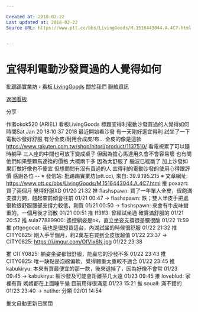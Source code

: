 ```yaml
---

Created at: 2018-02-22
Last updated at: 2018-02-22
Source URL: https://www.ptt.cc/bbs/LivingGoods/M.1516443044.A.4C7.html


---
```


# 宜得利電動沙發買過的人覺得如何


[批踢踢實業坊](https://www.ptt.cc/) › [看板 LivingGoods](https://www.ptt.cc/bbs/LivingGoods/index.html) [關於我們](https://www.ptt.cc/about.html) [聯絡資訊](https://www.ptt.cc/contact.html)

[返回看板](https://www.ptt.cc/bbs/LivingGoods/index.html)

分享

作者okok520 (ARIEL)
看板LivingGoods
標題宜得利電動沙發買過的人覺得如何
時間Sat Jan 20 18:10:37 2018
最近開始看沙發 有一天剛好逛宜得利 試坐了一下電動沙發好舒服 有分全皮/耐用合成皮/布... 全皮的像是這款 <https://www.rakuten.com.tw/shop/nitori/product/1137510/> 看電視累了可以隨時躺平 三人座的中間也可放下變成桌子 但因為擔心馬達用久會不會容易壞 也有問他們如果整顆馬達換的價格 大概兩千多 因為太舒服了 腦波已經斷了 加上沙發如果訂做好像也不便宜 但想問問有沒有買過的人 宜得利的電動沙發的使用心得跟評價 感謝各位 -- ※ 發信站: 批踢踢實業坊(ptt.cc), 來自: 39.9.195.215 ※ 文章網址: <https://www.ptt.cc/bbs/LivingGoods/M.1516443044.A.4C7.html>
推 poxazrt: 買了兩個月 覺得舒服XD 01/20 21:32
推 flashspawn: 買了一年單人全皮，很飽滿支撐力夠，翹起來前傾會往前 01/21 00:47
→ flashspawn: 跌；雙人半皮手把處很軟很舒服腰部支撐力較低，剛買 01/21 00:50
→ flashspawn: 來會有牛皮味蠻重的，一個月後才消散 01/21 00:51
推 ff3ff3: 曾經試坐過 確實滿舒服的 01/21 20:52
推 sula77889900: 遙控躺姿是ok，直立坐姿支撐很差腰很酸 01/22 11:59
推 pttgogocat: 我也是很想買這台，內湖試坐的時候很舒服 01/22 21:32
推 CITY0825: 剛入手半個月，約2萬左右買到全皮很超值 01/22 23:37
→ CITY0825: <https://i.imgur.com/OfVIx6N.jpg> 01/22 23:38

推 CITY0825: 躺姿坐姿都很舒服，能贏它的沙發不多 01/22 23:43
推 CITY0825: 唯一缺點是泡綿偏軟，覺得體重太重較不適合 01/22 23:45
推 kabukiryu: 本來有買最便宜的那一款，後來退掉了，因為好像不會常 01/23 09:45
→ kabukiryu: 躺沙發及可能會距離茶几太遠 01/23 09:45
推 loveblud: 家裡有買 媽媽都在上面睡午覺 目前用得很滿意 01/23 15:21
推 souall: 滿不錯的 01/23 23:40
→ nutihe: 分類 02/01 14:54

推文自動更新已關閉

